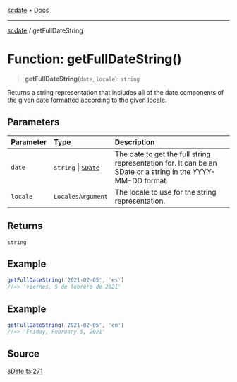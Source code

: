 [scdate](../README.md) • Docs

---

[scdate](../README.md) / getFullDateString

# Function: getFullDateString()

> **getFullDateString**(`date`, `locale`): `string`

Returns a string representation that includes all of the date components of
the given date formatted according to the given locale.

## Parameters

| Parameter | Type                                       | Description                                                                                                       |
| :-------- | :----------------------------------------- | :---------------------------------------------------------------------------------------------------------------- |
| `date`    | `string` \| [`SDate`](../classes/SDate.md) | The date to get the full string representation for. It can be an<br />SDate or a string in the YYYY-MM-DD format. |
| `locale`  | `LocalesArgument`                          | The locale to use for the string representation.                                                                  |

## Returns

`string`

## Example

```ts
getFullDateString('2021-02-05', 'es')
//=> 'viernes, 5 de febrero de 2021'
```

## Example

```ts
getFullDateString('2021-02-05', 'en')
//=> 'Friday, February 5, 2021'
```

## Source

[sDate.ts:271](https://github.com/ericvera/scdate/blob/26a0ee551696abb8d0e853bcc8b83fccd84ac8ae/src/sDate.ts#L271)
